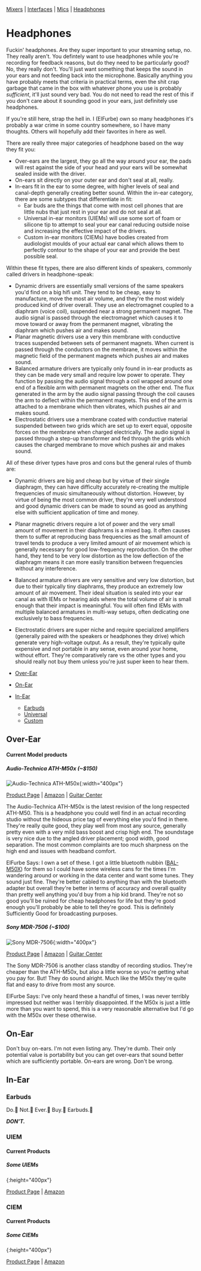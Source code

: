 [Mixers](mixers.md) | [Interfaces](interfaces.md) | [Mics](microphones.md) | [Headphones](headphones.md)
# Headphones
Fuckin' headphones. Are they super important to your streaming setup, no. They really aren't. You defintely want to use headphones while you're recording for feedback reasons, but do they need to be particularly good? No, they really don't. You'll just want something that keeps the sound in your ears and not feeding back into the microphone. Basically anything you have probably meets that criteria in practical terms, even the shit crap garbage that came in the box with whatever phone you use is probably _sufficient_, it'll just sound very bad. You do not need to read the rest of this if you don't care about it sounding good in your ears, just definitely use headphones.

If you're still here, strap the hell in. I (ElFurbe) own so many headphones it's probably a war crime in some country somewhere, so I have many thoughts. Others will hopefully add their favorites in here as well.

There are really three major categories of headphone based on the way they fit you:
  - Over-ears are the largest, they go all the way around your ear, the pads will rest against the side of your head and your ears will be somewhat sealed inside with the driver.
  - On-ears sit directly on your outer ear and don't seal at all, really.
  - In-ears fit in the ear to some degree, with higher levels of seal and canal-depth generally creating better sound. Within the in-ear category, there are some subtypes that differentiate in fit:
    - Ear buds are the things that come with most cell phones that are little nubs that just rest in your ear and do not seal at all.
    - Universal in-ear monitors (UIEMs) will use some sort of foam or silicone tip to attempt to seal your ear canal reducing outside noise and increasing the effective impact of the drivers.
    - Custom in-ear monitors (CIEMs) have bodies created from audiologist moulds of your actual ear canal which allows them to perfectly contour to the shape of your ear and provide the best possible seal.

Within these fit types, there are also different kinds of speakers, commonly called drivers in headphone-speak:
  - Dynamic drivers are essentially small versions of the same speakers you'd find on a big hifi unit. They tend to be cheap, easy to manufacture, move the most air volume, and they're the most widely produced kind of driver overall. They use an electromagnet coupled to a diaphram (voice coil), suspended near a strong permanent magnet. The audio signal is passed through the electromagnet which causes it to move toward or away from the permanent magnet, vibrating the diaphram which pushes air and makes sound.
  - Planar magnetic drivers use a very thin membrane with conductive traces suspended between sets of permanent magnets. When current is passed through the conductors on the membrane, it moves within the magnetic field of the permanent magnets which pushes air and makes sound.
  - Balanced armature drivers are typically only found in in-ear products as they can be made very small and require low power to operate. They function by passing the audio signal through a coil wrapped around one end of a flexible arm with permanent magnets on the other end. The flux generated in the arm by the audio signal passing through the coil causes the arm to deflect within the permanent magnets. This end of the arm is attached to a membrane which then vibrates, which pushes air and makes sound.
  - Electrostatic drivers use a membrane coated with conductive material suspended between two grids which are set up to exert equal, opposite forces on the membrane when charged electrically. The audio signal is passed through a step-up transformer and fed through the grids which causes the charged membrane to move which pushes air and makes sound.

All of these driver types have pros and cons but the general rules of thumb are:
  - Dynamic drivers are big and cheap but by virtue of their single diaphragm, they can have difficulty accurately re-creating the multiple frequencies of music simultaneously without distortion. However, by virtue of being the most common driver, they're very well understood and good dynamic drivers can be made to sound as good as anything else with sufficient application of time and money.
  - Planar magnetic drivers require a lot of power and the very small amount of movement in their diaphrams is a mixed bag. It often causes them to suffer at reproducing bass frequencies as the small amount of travel tends to produce a very limited amount of air movement which is generally necessary for good low-frequency reproduction. On the other hand, they tend to be very low distortion as the low deflection of the diaphragm means it can more easily transition between frequencies without any interference.
  - Balanced armature drivers are very sensitive and very low distortion, but due to their typically tiny diaphrams, they produce an extremely low amount of air movement. Their ideal situation is sealed into your ear canal as with IEMs or hearing aids where the total volume of air is small enough that their impact is meaningful. You will often find IEMs with multiple balanced armatures in multi-way setups, often dedicating one exclusively to bass frequencies.
  - Electrostatic drivers are super niche and require specialized amplifiers (generally paired with the speakers or headphones they drive) which generate very high-voltage output. As a result, they're typically quite expensive and not portable in any sense, even around your home, without effort. They're comparatively rare vs the other types and you should really not buy them unless you're just super keen to hear them.

  - [Over-Ear](#over-ear)
  - [On-Ear](#on-ear)
  - [In-Ear](#in-ear)
    - [Earbuds](#earbuds)
    - [Universal](#uiem)
    - [Custom](#ciem)
  
## Over-Ear

#### Current Model products

##### Audio-Technica ATH-M50x (~$150)
![Audio-Technica ATH-M50x](https://cdn.audio-technica.com/cms/resource_library/product_images/1b9971bc0cbdad3d/orig/ath_m50x_1_sq.jpg){:width="400px"}

[Product Page](https://www.audio-technica.com/cms/headphones/99aff89488ddd6b1/index.html) | [Amazon](https://www.amazon.com/Audio-Technica-ATH-M50x-Professional-Monitor-Headphones/dp/B00HVLUR86) | [Guitar Center](https://www.guitarcenter.com/Audio-Technica/ATH-M50xWH-Closed-Back-Professional-Studio-Monitor-Headphones-Black-1384185555119.gc)

The Audio-Technica ATH-M50x is the latest revision of the long respected ATH-M50. This is a headphone you could well find in an actual recording studio without the hideous price tag of everything else you'd find in there. They're really quite good, they play well from most any source, generally pretty even with a very mild bass boost and crisp high end. The soundstage is very nice due to the angled driver placement; good width, good separation. The most common complaints are too much sharpness on the high end and issues with headband comfort.

ElFurbe Says: I own a set of these. I got a little bluetooth nubbin ([BAL-M50X](https://smile.amazon.com/Bluetooth-Adapter-and-Amplifier-BAL-M50X/dp/B01MFFH54C/)) for them so I could have some wireless cans for the times I'm wandering around or working in the data center and want some tunes. They sound just fine. They're better cabled to anything than with the bluetooth adapter but overall they're better in terms of accuracy and overall quality than pretty well anything you'd buy from a hip kid brand. They're not so good you'll be ruined for cheap headphones for life but they're good enough you'll probably be able to tell they're good. This is definitely Sufficiently Good for broadcasting purposes.

##### Sony MDR-7506 (~$100)
![Sony MDR-7506](https://images-na.ssl-images-amazon.com/images/I/81TzTAx8weL._SX425_.jpg){:width="400px"}

[Product Page](https://pro.sony/ue_US/products/headphones/mdr-7506) | [Amazon](https://www.amazon.com/Sony-MDR7506-Professional-Diaphragm-Headphone/dp/B000AJIF4E) | [Guitar Center](https://www.guitarcenter.com/Sony/MDR-7506-Professional-Headphones-1274115027504.gc)

The Sony MDR-7506 is another class standby of recording studios. They're cheaper than the ATH-M50x, but also a little worse so you're getting what you pay for. But! They do sound alright. Much like the M50x they're quite flat and easy to drive from most any source.

ElFurbe Says: I've only heard these a handful of times, I was never terribly impressed but neither was I terribly disappointed. If the M50x is just a little more than you want to spend, this is a very reasonable alternative but I'd go with the M50x over these otherwise.

## On-Ear
Don't buy on-ears. I'm not even listing any. They're dumb. Their only potential value is portability but you can get over-ears that sound better which are sufficiently portable. On-ears are wrong. Don't be wrong.

## In-Ear

### Earbuds
Do.👏 Not.👏 Ever.👏 Buy.👏 Earbuds.👏

**_DON'T._**

### UIEM

#### Current Products

##### Some UIEMs
![](){:height="400px"}

[Product Page]() | [Amazon]()

### CIEM

#### Current Products

##### Some CIEMs
![](){:height="400px"}

[Product Page]() | [Amazon]()

